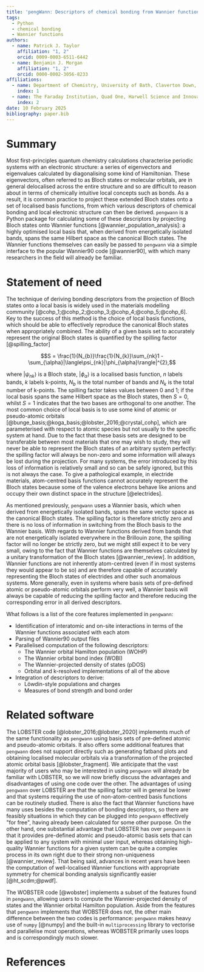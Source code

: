 ```yaml
---
title: 'pengWann: Descriptors of chemical bonding from Wannier functions'
tags:
  - Python
  - chemical bonding
  - Wannier functions
authors:
  - name: Patrick J. Taylor
    affiliation: "1, 2"
    orcid: 0009-0003-6511-6442
  - name: Benjamin J. Morgan
    affiliation: "1, 2"
    orcid: 0000-0002-3056-8233
affiliations:
  - name: Department of Chemistry, University of Bath, Claverton Down, Bath, BA2 7AY, United Kingdom
    index: 1
  - name: The Faraday Institution, Quad One, Harwell Science and Innovation Campus, Didcot, OX11 0RA, United Kingdom
    index: 2
date: 10 February 2025
bibliography: paper.bib
---
```


# Summary

Most first-principles quantum chemistry calculations characterise periodic systems with an electronic structure: a series of eigenvectors and eigenvalues calculated by diagonalising some kind of Hamiltonian.
These eigenvectors, often referred to as Bloch states or molecular orbitals, are in general delocalised across the entire structure and so are difficult to reason about in terms of chemically intuitive local concepts such as bonds.
As a result, it is common practice to project these extended Bloch states onto a set of localised basis functions, from which various descriptors of chemical bonding and local electronic structure can then be derived.
`pengwann` is a Python package for calculating some of these descriptors by projecting Bloch states onto Wannier functions [@wannier_population_analysis]: a highly optimised local basis that, when derived from energetically isolated bands, spans the same Hilbert space as the canonical Bloch states.
The Wannier functions themselves can easily be passed to `pengwann` via a simple interface to the popular Wannier90 code [@wannier90], with which many researchers in the field will already be familiar.

# Statement of need

The technique of deriving bonding descriptors from the projection of Bloch states onto a local basis is widely used in the materials modelling community [@cohp_1;@cohp_2;@cohp_3;@cohp_4;@cohp_5;@cohp_6].
Key to the success of this method is the choice of local basis functions, which should be able to effectively reproduce the canonical Bloch states when appropriately combined.
The ability of a given basis set to accurately represent the original Bloch states is quantified by the spilling factor [@spilling_factor]

$$S = \frac{1}{N_{b}}\frac{1}{N_{k}}\sum_{nk}1 - \sum_{\alpha}|\langle\psi_{nk}|\phi_{\alpha}\rangle|^{2},$$

where $|\psi_{nk}\rangle$ is a Bloch state, $|\phi_{\alpha}\rangle$ is a localised basis function, $n$ labels bands, $k$ labels k-points, $N_{b}$ is the total number of bands and $N_{k}$ is the total number of k-points.
The spilling factor takes values between 0 and 1; if the local basis spans the same Hilbert space as the Bloch states, then $S = 0$, whilst $S = 1$ indicates that the two bases are orthogonal to one another.
The most common choice of local basis is to use some kind of atomic or pseudo-atomic orbitals [@bunge_basis;@koga_basis;@lobster_2016;@crystal_cohp], which are parameterised with respect to atomic species but not usually to the specific system at hand.
Due to the fact that these basis sets are designed to be transferable between most materials that one may wish to study, they will never be able to represent the Bloch states of an arbitrary system perfectly: the spilling factor will always be non-zero and some information will always be lost during the projection.
For many systems, the error introduced by this loss of information is relatively small and so can be safely ignored, but this is not always the case.
To give a pathological example, in electride materials, atom-centred basis functions cannot accurately represent the Bloch states because some of the valence electrons behave like anions and occupy their own distinct space in the structure [@electrides].

As mentioned previously, `pengwann` uses a Wannier basis, which when derived from energetically isolated bands, spans the same vector space as the canonical Bloch states.
The spilling factor is therefore strictly zero and there is no loss of information in switching from the Bloch basis to the Wannier basis.
With regards to Wannier functions derived from bands that are not energetically isolated everywhere in the Brillouin zone, the spilling factor will no longer be strictly zero, but we might still expect it to be very small, owing to the fact that Wannier functions are themselves calculated by a unitary transformation of the Bloch states [@wannier_review].
In addition, Wannier functions are not inherently atom-centred (even if in most systems they would appear to be so) and are therefore capable of accurately representing the Bloch states of electrides and other such anomalous systems.
More generally, even in systems where basis sets of pre-defined atomic or pseudo-atomic orbitals perform very well, a Wannier basis will always be capable of reducing the spilling factor and therefore reducing the corresponding error in all derived descriptors.

What follows is a list of the core features implemented in `pengwann`:

- Identification of interatomic and on-site interactions in terms of the Wannier functions associated with each atom
- Parsing of Wannier90 output files
- Parallelised computation of the following descriptors:
  - The Wannier orbital Hamilton population (WOHP)
  - The Wannier orbital bond index (WOBI)
  - The Wannier-projected density of states (pDOS)
  - Orbital and k-resolved implementations of all of the above
- Integration of descriptors to derive:
  - Löwdin-style populations and charges
  - Measures of bond strength and bond order

# Related software

The LOBSTER code [@lobster_2016;@lobster_2020] implements much of the same functionality as `pengwann` using basis sets of pre-defined atomic and pseudo-atomic orbitals. It also offers some additional features that `pengwann` does not support directly such as generating fatband plots and obtaining localised molecular orbitals via a transformation of the projected atomic orbital basis [@lobster_fragment]. We anticipate that the vast majority of users who may be interested in using `pengwann` will already be familiar with LOBSTER, so we will now briefly discuss the advantages and disadvantages of using one code over the other. The advantages of using `pengwann` over LOBSTER are that the spilling factor will in general be lower and that systems requiring the use of non-atom-centred basis functions can be routinely studied. There is also the fact that Wannier functions have many uses besides the computation of bonding descriptors, so there are feasibly situations in which they can be plugged into `pengwann` effectively "for free", having already been calculated for some other purpose. On the other hand, one substantial advantage that LOBSTER has over `pengwann` is that it provides pre-defined atomic and pseudo-atomic basis sets that can be applied to any system with minimal user input, whereas obtaining high-quality Wannier functions for a given system can be quite a complex process in its own right due to their strong non-uniqueness [@wannier_review]. That being said, advances in recent years have been the computation of well-localised Wannier functions with appropriate symmetry for chemical bonding analysis significantly easier [@ht_scdm;@pwdf].

The WOBSTER code [@wobster] implements a subset of the features found in `pengwann`, allowing users to compute the Wannier-projected density of states and the Wannier orbital Hamilton population. Aside from the features that `pengwann` implements that WOBSTER does not, the other main difference between the two codes is performance: `pengwann` makes heavy use of `numpy` [@numpy] and the built-in `multiprocessing` library to vectorise and parallelise most operations, whereas WOBSTER primarily uses loops and is correspondingly much slower.

# References
